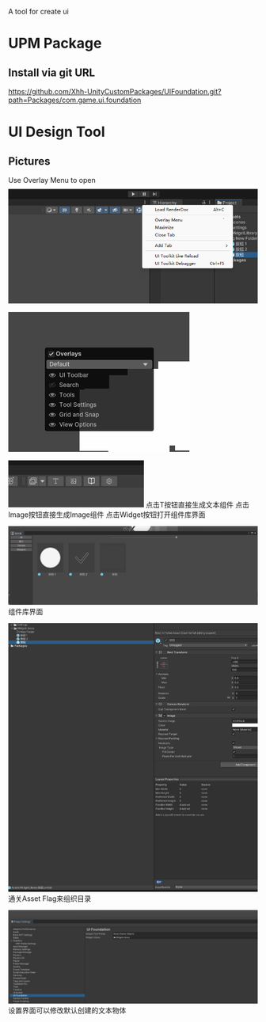 A tool for create ui


# UPM Package

## Install via git URL
https://github.com/Xhh-UnityCustomPackages/UIFoundation.git?path=Packages/com.game.ui.foundation




# UI Design Tool

## Pictures
Use Overlay Menu to open
![image](Github/Pictures/open-1.png)

![image](Github/Pictures/open-2.png)


![image](Github/Pictures/open-3.png)
点击T按钮直接生成文本组件
点击Image按钮直接生成Image组件
点击Widget按钮打开组件库界面

![image](Github/Pictures/open-4.png)
组件库界面

![image](Github/Pictures/open-6.png)
通关Asset Flag来组织目录

![image](Github/Pictures/open-5.png)
设置界面可以修改默认创建的文本物体

